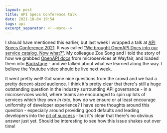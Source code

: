```yaml
---
layout: post
title: API Specs Conference talk
date: 2021-10-04 19:54
tags: api
excerpt_separator: <!--more-->
---
```


I should have mentioned this earlier, but last week I wrapped a talk at [API Specs Conference 2021](https://events.linuxfoundation.org/openapi-asc/). It was called ["We brought OpenAPI Docs into our service catalog. Now what?"](https://apispecs21.sched.com/event/lMM1). My colleague Zoe Song and I told the story of how we grabbed [OpenAPI docs](https://www.openapis.org/) from microservices at Wayfair, and loaded them into [Backstage](https://backstage.io/) - and we talked about what we learned along the way. I believe the Youtube video should be live next week.

<!--more-->

It went pretty well! Got some nice questions from the crowd and we had a pretty decent-sized audience. I think it's pretty clear that there's still a huge outstanding question in the industry surrounding API governance - in a microservices world, where teams are encouraged to spin up lots of services which they own *in toto*, how do we ensure or at least encourage uniformity of developer experience? I have some thoughts around this question - especially around providing good defaults and leading developers into the [pit of success](https://shaisachs.com/2021/03/27/falling-into-the-pit-of-success.html) - but it's clear that there's no obvious answer just yet. Should be interesting to see how this issue shakes out over time!